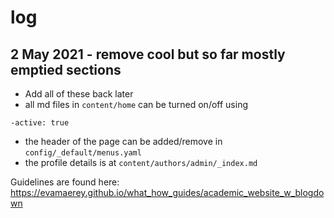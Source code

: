 # log

## 2 May 2021 - remove cool but so far mostly emptied sections
- Add all of these back later
- all md files in `content/home` can be turned on/off using
```
-active: true
```
- the header of the page can be added/remove in `config/_default/menus.yaml`
- the profile details is at `content/authors/admin/_index.md`

Guidelines are found here: https://evamaerey.github.io/what_how_guides/academic_website_w_blogdown